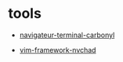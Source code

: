# tools

- [navigateur-terminal-carbonyl](https://github.com/fathyb/carbonyl)

- [vim-framework-nvchad](https://nvchad.com/)